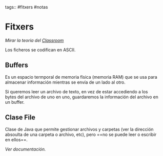 tags:: #fitxers #notas 

# Fitxers

*Mirar la teoria del [Classroom](https://classroom.google.com/c/NjA0NjA5NDIwMDI1/m/NjA0NjExNjE0NDUw/details)*

Los ficheros se codifican en ASCII. 

## Buffers

Es un espacio termporal de memoria física (memoria RAM) que se usa para almacenar información mientras se envía de un lado al otro.

Si queremos leer un archivo de texto, en vez de estar accediendo a los bytes del archivo de uno en uno, guardaremos la información del archivo en un buffer.

## Clase File

Clase de Java que permite gestionar archivos y carpetas (ver la dirección absoulta de una carpeta o archivo, etc), pero ==no se puede leer o escribir en ellos==.

*Ver documentación.*

